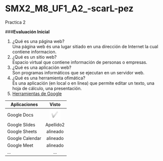 # SMX2_M8_UF1_A2_-scarL-pez
Practica 2

###**Evaluación Inicial**

1. ¿Qué es una página web?  
Una página web és una lugar sitiado en una dirección de Internet la cual contiene informacion.  
2. ¿Qué es un sitio web?  
Espacio virtual que contiene información de personas o empresas.  
3. ¿Qué es una aplicación web?  
Son programas informáticos que se ejecutan en un servidor web.  
4. ¿Qué es una herramienta ofimática?  
Es una aplicación (en local o en linea) que permite editar un texto, una hoja de cálculo, una
presentación.  
5. [Herramientas de Google](https://www.google.com/intl/es-419/chrome/browser-tools/ "Herramientas de Google")  

| **Aplicaciones** | **Visto** |
|--------|:--------:|
| Google Docs | ![Tick](https://github.com/OscarLopez25032004/SMX2_M8_UF1_A2_-scarL-pez/blob/main/Captura.PNG "Tick") |
| Google Slides | Apellido2|
| Google Sheets  | alineado |
| Google Calendar  | alineado |
|Google Meet  | alineado |
|...  | ... |
